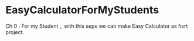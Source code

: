 # EasyCalculatorForMyStudents
Ch 0 : For my Student ,, with this seps we can make Easy Calculator as fisrt project. 

